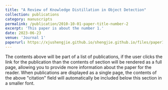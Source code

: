 ```yaml
---
title: "A Review of Knowledge Distillation in Object Detection"
collection: publications
category: manuscripts
permalink: /publication/2010-10-01-paper-title-number-2
excerpt: 'This paper is about the number 1.'
date: 2023-06-23
venue: 'Journal 1'
paperurl: https://xjushengjie.github.io/shengjie.github.io/files/paper1.pdf'
---
```

The contents above will be part of a list of publications, if the user clicks the link for the publication than the contents of section will be rendered as a full page, allowing you to provide more information about the paper for the reader. When publications are displayed as a single page, the contents of the above "citation" field will automatically be included below this section in a smaller font.
